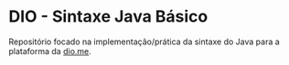 # DIO - Sintaxe Java Básico

Repositório focado na implementação/prática da sintaxe do Java para a plataforma da [dio.me](https://www.dio.me). 

